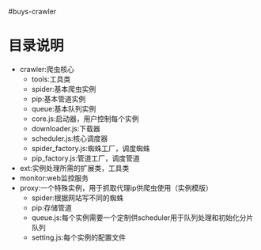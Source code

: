 #buys-crawler

# 目录说明
* crawler:爬虫核心
    * tools:工具类
    * spider:基本爬虫实例
    * pip:基本管道实例
    * queue:基本队列实例
    * core.js:启动器，用户控制每个实例
    * downloader.js:下载器
    * scheduler.js:核心调度器
    * spider_factory.js:蜘蛛工厂，调度蜘蛛
    * pip_factory.js:管道工厂，调度管道
* ext:实例处理所需的扩展类，工具类
* monitor:web监控服务
* proxy:一个特殊实例，用于抓取代理ip供爬虫使用（实例模版）
    * spider:根据网站写不同的蜘蛛
    * pip:存储管道
    * queue.js:每个实例需要一个定制供scheduler用于队列处理和初始化分片队列
    * setting.js:每个实例的配置文件


